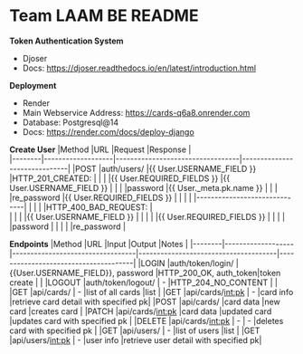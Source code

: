 # Team LAAM BE README

**Token Authentication System**
* Djoser
* Docs: https://djoser.readthedocs.io/en/latest/introduction.html
  
**Deployment**
* Render
* Main Webservice Address: https://cards-q6a8.onrender.com
* Database: Postgresql@14
* Docs: https://render.com/docs/deploy-django

**Create User**
|Method  |URL                |Request                           |Response                      |                               
|--------|-------------------|----------------------------------|------------------------------|
|POST    |auth/users/        |{{ User.USERNAME_FIELD }}         |HTTP_201_CREATED:             |
|        |                   |{{ User.REQUIRED_FIELDS }}        |{{ User.USERNAME_FIELD }}     |
|        |                   |password                          |{{ User._meta.pk.name }}      |
|        |                   |re_password                       |{{ User.REQUIRED_FIELDS }}    |
|        |                   |                                  |------------------------------|
|        |                   |                                  |HTTP_400_BAD_REQUEST:         |     
|        |                   |                                  |{{ User.USERNAME_FIELD }}     |
|        |                   |                                  |{{ User.REQUIRED_FIELDS }}    |
|        |                   |                                  |password                      |
|        |                   |                                  |re_password                   |

**Endpoints**
|Method  |URL                |Input                             |Output                                |Notes                                 |
|--------|-------------------|----------------------------------|--------------------------------------|--------------------------------------|
|LOGIN   |auth/token/login/  |{{User.USERNAME_FIELD}}, password |HTTP_200_OK, auth_token|token create  |                                      |
|LOGOUT  |auth/token/logout/ |   -                              |HTTP_204_NO_CONTENT                   |                                      |
|GET     |api/cards/         |   -                              |list of all cards                     |list                                  |
|GET     |api/cards/<int:pk> |   -                              |card info                             |retrieve card detail with specified pk|
|POST    |api/cards/         |card data                         |new card                              |creates card                          |
|PATCH   |api/cards/<int:pk> |card data                         |updated card                          |updates card with specified pk        |
|DELETE  |api/cards/<int:pk> |   -                              |       -                              |deletes card with specified pk        |
|GET     |api/users/         |   -                              |list of users                         |list                                  |
|GET     |api/users/<int:pk> |  -                               |user info                             |retrieve user detail with specified pk|



